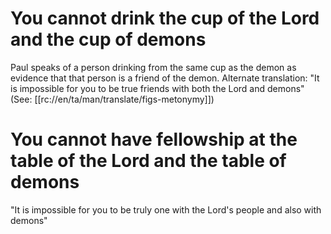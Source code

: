 # You cannot drink the cup of the Lord and the cup of demons

Paul speaks of a person drinking from the same cup as the demon as evidence that that person is a friend of the demon. Alternate translation: "It is impossible for you to be true friends with both the Lord and demons" (See: [[rc://en/ta/man/translate/figs-metonymy]])

# You cannot have fellowship at the table of the Lord and the table of demons

"It is impossible for you to be truly one with the Lord's people and also with demons"

